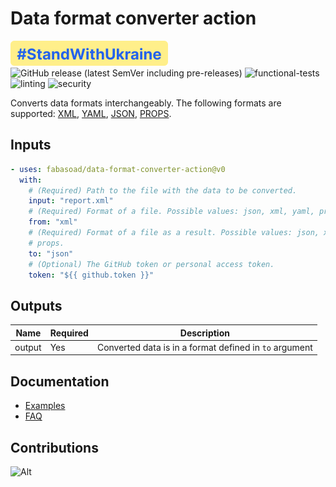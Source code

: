 # Data format converter action

[![Stand With Ukraine](https://raw.githubusercontent.com/vshymanskyy/StandWithUkraine/main/badges/StandWithUkraine.svg)](https://stand-with-ukraine.pp.ua)
![GitHub release (latest SemVer including pre-releases)](https://img.shields.io/github/v/release/fabasoad/data-format-converter-action?include_prereleases)
![functional-tests](https://github.com/fabasoad/data-format-converter-action/actions/workflows/functional-tests.yml/badge.svg)
![linting](https://github.com/fabasoad/data-format-converter-action/actions/workflows/linting.yml/badge.svg)
![security](https://github.com/fabasoad/data-format-converter-action/actions/workflows/security.yml/badge.svg)

Converts data formats interchangeably. The following formats are supported: [XML](https://www.w3schools.com/xml/),
[YAML](https://yaml.org/), [JSON](https://www.json.org/json-en.html), [PROPS](https://www.ibm.com/docs/en/was/8.5.5?topic=SSEQTP_8.5.5/com.ibm.websphere.nd.multiplatform.doc/ae/rxml_prop_file_syntax.html).

## Inputs

```yaml
- uses: fabasoad/data-format-converter-action@v0
  with:
    # (Required) Path to the file with the data to be converted.
    input: "report.xml"
    # (Required) Format of a file. Possible values: json, xml, yaml, props.
    from: "xml"
    # (Required) Format of a file as a result. Possible values: json, xml, yaml,
    # props.
    to: "json"
    # (Optional) The GitHub token or personal access token.
    token: "${{ github.token }}"
```

## Outputs

<!-- prettier-ignore-start -->
| Name   | Required | Description                                            |
|--------|----------|--------------------------------------------------------|
| output | Yes      | Converted data is in a format defined in `to` argument |
<!-- prettier-ignore-end -->

## Documentation

- [Examples](./docs/Examples.md)
- [FAQ](./docs/FAQ.md)

## Contributions

![Alt](https://repobeats.axiom.co/api/embed/6cfd2a64753a4c025099fea0e006aa7ec9d7c67a.svg "Repobeats analytics image")
